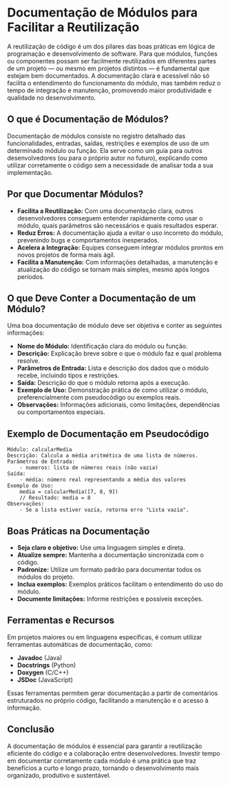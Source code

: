 
# Documentação de Módulos para Facilitar a Reutilização

A reutilização de código é um dos pilares das boas práticas em lógica de programação e desenvolvimento de software. Para que módulos, funções ou componentes possam ser facilmente reutilizados em diferentes partes de um projeto — ou mesmo em projetos distintos — é fundamental que estejam bem documentados. A documentação clara e acessível não só facilita o entendimento do funcionamento do módulo, mas também reduz o tempo de integração e manutenção, promovendo maior produtividade e qualidade no desenvolvimento.

## O que é Documentação de Módulos?

Documentação de módulos consiste no registro detalhado das funcionalidades, entradas, saídas, restrições e exemplos de uso de um determinado módulo ou função. Ela serve como um guia para outros desenvolvedores (ou para o próprio autor no futuro), explicando como utilizar corretamente o código sem a necessidade de analisar toda a sua implementação.

## Por que Documentar Módulos?

- **Facilita a Reutilização:** Com uma documentação clara, outros desenvolvedores conseguem entender rapidamente como usar o módulo, quais parâmetros são necessários e quais resultados esperar.
- **Reduz Erros:** A documentação ajuda a evitar o uso incorreto do módulo, prevenindo bugs e comportamentos inesperados.
- **Acelera a Integração:** Equipes conseguem integrar módulos prontos em novos projetos de forma mais ágil.
- **Facilita a Manutenção:** Com informações detalhadas, a manutenção e atualização do código se tornam mais simples, mesmo após longos períodos.

## O que Deve Conter a Documentação de um Módulo?

Uma boa documentação de módulo deve ser objetiva e conter as seguintes informações:

- **Nome do Módulo:** Identificação clara do módulo ou função.
- **Descrição:** Explicação breve sobre o que o módulo faz e qual problema resolve.
- **Parâmetros de Entrada:** Lista e descrição dos dados que o módulo recebe, incluindo tipos e restrições.
- **Saída:** Descrição do que o módulo retorna após a execução.
- **Exemplo de Uso:** Demonstração prática de como utilizar o módulo, preferencialmente com pseudocódigo ou exemplos reais.
- **Observações:** Informações adicionais, como limitações, dependências ou comportamentos especiais.

## Exemplo de Documentação em Pseudocódigo

```plaintext
Módulo: calcularMedia
Descrição: Calcula a média aritmética de uma lista de números.
Parâmetros de Entrada:
    - numeros: lista de números reais (não vazia)
Saída:
    - média: número real representando a média dos valores
Exemplo de Uso:
    media = calcularMedia([7, 8, 9])
    // Resultado: media = 8
Observações:
    - Se a lista estiver vazia, retorna erro "Lista vazia".
```

## Boas Práticas na Documentação

- **Seja claro e objetivo:** Use uma linguagem simples e direta.
- **Atualize sempre:** Mantenha a documentação sincronizada com o código.
- **Padronize:** Utilize um formato padrão para documentar todos os módulos do projeto.
- **Inclua exemplos:** Exemplos práticos facilitam o entendimento do uso do módulo.
- **Documente limitações:** Informe restrições e possíveis exceções.

## Ferramentas e Recursos

Em projetos maiores ou em linguagens específicas, é comum utilizar ferramentas automáticas de documentação, como:

- **Javadoc** (Java)
- **Docstrings** (Python)
- **Doxygen** (C/C++)
- **JSDoc** (JavaScript)

Essas ferramentas permitem gerar documentação a partir de comentários estruturados no próprio código, facilitando a manutenção e o acesso à informação.

## Conclusão

A documentação de módulos é essencial para garantir a reutilização eficiente do código e a colaboração entre desenvolvedores. Investir tempo em documentar corretamente cada módulo é uma prática que traz benefícios a curto e longo prazo, tornando o desenvolvimento mais organizado, produtivo e sustentável.
```
